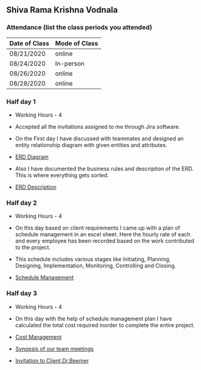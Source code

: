 ## Shiva Rama Krishna Vodnala

### Attendance (list the class periods you attended)

| Date of Class  | Mode of Class |
|------------------------|---------------|
| 08/21/2020 | online |
| 08/24/2020 | In-person |
| 08/26/2020 | online | 
| 08/28/2020 | online | 



### Half day 1
* Working Hours - 4

* Accepted all the invitations assigned to me through Jira software. 
* On the First day I have discussed with teammates and designed an entity relationship diagram with given entities and attributes.
* [ERD Diagram](https://github.com/sowmyathogiti/Healthify-NWMSU/blob/41f6de25072b9e11145d561ecef6ca365f2268b8/ERD%20Healthify%20DT.png)

* Also I have documented the business rules and description of the ERD. This is where everything gets sorted.
* [ERD Description](https://github.com/sowmyathogiti/Healthify-NWMSU/commit/08e617d532f0c865470acf7562c92e899fa54f47)
 

### Half day 2
* Working Hours - 4

* On this day based on client requirements I came up with a plan of schedule management in an excel sheet. Here the hourly rate of each and every employee has been recorded based on the work contributed to the project.
* This schedule includes various stages like Initiating, Planning, Designing, Implementation, Monitoring, Controlling and Closing.
* [Schedule Management](https://github.com/sowmyathogiti/Healthify-NWMSU/blob/04de7f24614b89caeecf7f577c6055d0e816f6da/ScheduleManagementSS.png)

### Half day 3
* Working Hours - 4

* On this day with the help of schedule management plan I have calculated the total cost required inorder to complete the entire project.
* [Cost Management](https://github.com/sowmyathogiti/Healthify-NWMSU/blob/41f6de25072b9e11145d561ecef6ca365f2268b8/CostMng.png)

* [Synopsis of our team meetings](https://github.com/sowmyathogiti/Healthify-NWMSU/blob/master/Contributions/meetings)
* [Invitation to Client Dr.Beemer](https://github.com/sowmyathogiti/Healthify-NWMSU/blob/master/Contributions/Invitation%20to%20Dr.Beemer)
